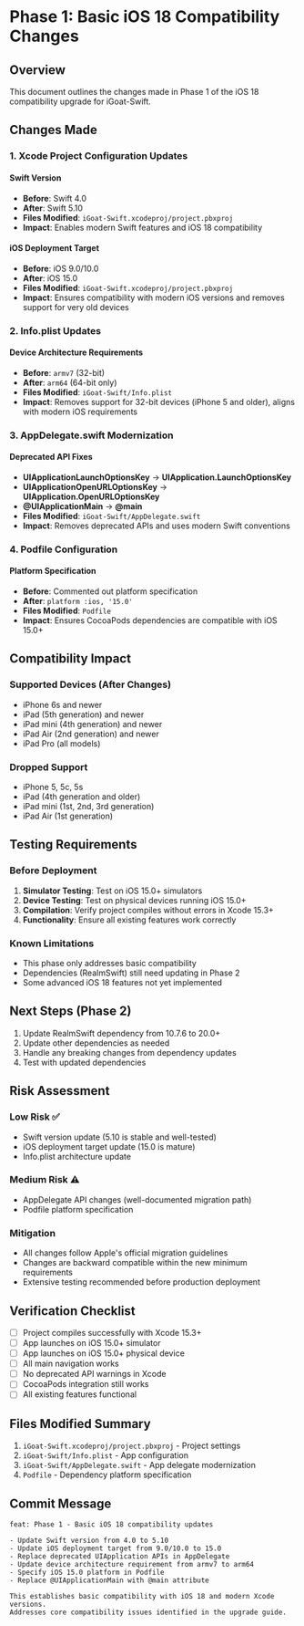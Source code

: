 # Phase 1: Basic iOS 18 Compatibility Changes

## Overview
This document outlines the changes made in Phase 1 of the iOS 18 compatibility upgrade for iGoat-Swift.

## Changes Made

### 1. Xcode Project Configuration Updates

#### Swift Version
- **Before**: Swift 4.0
- **After**: Swift 5.10
- **Files Modified**: `iGoat-Swift.xcodeproj/project.pbxproj`
- **Impact**: Enables modern Swift features and iOS 18 compatibility

#### iOS Deployment Target
- **Before**: iOS 9.0/10.0
- **After**: iOS 15.0
- **Files Modified**: `iGoat-Swift.xcodeproj/project.pbxproj`
- **Impact**: Ensures compatibility with modern iOS versions and removes support for very old devices

### 2. Info.plist Updates

#### Device Architecture Requirements
- **Before**: `armv7` (32-bit)
- **After**: `arm64` (64-bit only)
- **Files Modified**: `iGoat-Swift/Info.plist`
- **Impact**: Removes support for 32-bit devices (iPhone 5 and older), aligns with modern iOS requirements

### 3. AppDelegate.swift Modernization

#### Deprecated API Fixes
- **UIApplicationLaunchOptionsKey** → **UIApplication.LaunchOptionsKey**
- **UIApplicationOpenURLOptionsKey** → **UIApplication.OpenURLOptionsKey**
- **@UIApplicationMain** → **@main**
- **Files Modified**: `iGoat-Swift/AppDelegate.swift`
- **Impact**: Removes deprecated APIs and uses modern Swift conventions

### 4. Podfile Configuration

#### Platform Specification
- **Before**: Commented out platform specification
- **After**: `platform :ios, '15.0'`
- **Files Modified**: `Podfile`
- **Impact**: Ensures CocoaPods dependencies are compatible with iOS 15.0+

## Compatibility Impact

### Supported Devices (After Changes)
- iPhone 6s and newer
- iPad (5th generation) and newer
- iPad mini (4th generation) and newer
- iPad Air (2nd generation) and newer
- iPad Pro (all models)

### Dropped Support
- iPhone 5, 5c, 5s
- iPad (4th generation and older)
- iPad mini (1st, 2nd, 3rd generation)
- iPad Air (1st generation)

## Testing Requirements

### Before Deployment
1. **Simulator Testing**: Test on iOS 15.0+ simulators
2. **Device Testing**: Test on physical devices running iOS 15.0+
3. **Compilation**: Verify project compiles without errors in Xcode 15.3+
4. **Functionality**: Ensure all existing features work correctly

### Known Limitations
- This phase only addresses basic compatibility
- Dependencies (RealmSwift) still need updating in Phase 2
- Some advanced iOS 18 features not yet implemented

## Next Steps (Phase 2)
1. Update RealmSwift dependency from 10.7.6 to 20.0+
2. Update other dependencies as needed
3. Handle any breaking changes from dependency updates
4. Test with updated dependencies

## Risk Assessment

### Low Risk ✅
- Swift version update (5.10 is stable and well-tested)
- iOS deployment target update (15.0 is mature)
- Info.plist architecture update

### Medium Risk ⚠️
- AppDelegate API changes (well-documented migration path)
- Podfile platform specification

### Mitigation
- All changes follow Apple's official migration guidelines
- Changes are backward compatible within the new minimum requirements
- Extensive testing recommended before production deployment

## Verification Checklist

- [ ] Project compiles successfully with Xcode 15.3+
- [ ] App launches on iOS 15.0+ simulator
- [ ] App launches on iOS 15.0+ physical device
- [ ] All main navigation works
- [ ] No deprecated API warnings in Xcode
- [ ] CocoaPods integration still works
- [ ] All existing features functional

## Files Modified Summary

1. `iGoat-Swift.xcodeproj/project.pbxproj` - Project settings
2. `iGoat-Swift/Info.plist` - App configuration
3. `iGoat-Swift/AppDelegate.swift` - App delegate modernization
4. `Podfile` - Dependency platform specification

## Commit Message
```
feat: Phase 1 - Basic iOS 18 compatibility updates

- Update Swift version from 4.0 to 5.10
- Update iOS deployment target from 9.0/10.0 to 15.0
- Replace deprecated UIApplication APIs in AppDelegate
- Update device architecture requirement from armv7 to arm64
- Specify iOS 15.0 platform in Podfile
- Replace @UIApplicationMain with @main attribute

This establishes basic compatibility with iOS 18 and modern Xcode versions.
Addresses core compatibility issues identified in the upgrade guide.
```